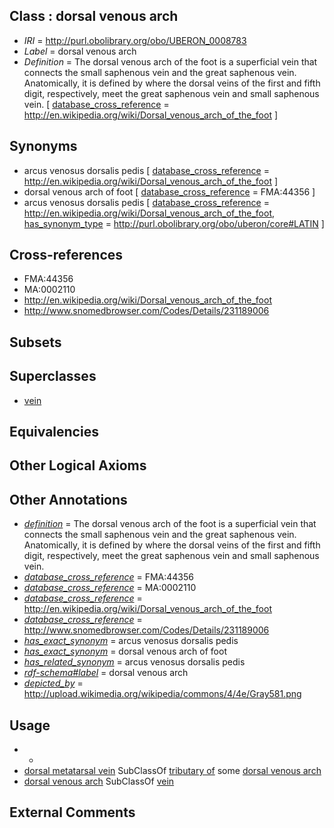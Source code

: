 
## Class : dorsal venous arch

 * *IRI* = http://purl.obolibrary.org/obo/UBERON_0008783
 * *Label* = dorsal venous arch
 * *Definition* = The dorsal venous arch of the foot is a superficial vein that connects the small saphenous vein and the great saphenous vein. Anatomically, it is defined by where the dorsal veins of the first and fifth digit, respectively, meet the great saphenous vein and small saphenous vein. [ [database_cross_reference](../../ef/oboInOwl#hasDbXref.md) = http://en.wikipedia.org/wiki/Dorsal_venous_arch_of_the_foot ]

## Synonyms

 * arcus venosus dorsalis pedis [ [database_cross_reference](../../ef/oboInOwl#hasDbXref.md) = http://en.wikipedia.org/wiki/Dorsal_venous_arch_of_the_foot ]
 * dorsal venous arch of foot [ [database_cross_reference](../../ef/oboInOwl#hasDbXref.md) = FMA:44356 ]
 * arcus venosus dorsalis pedis [ [database_cross_reference](../../ef/oboInOwl#hasDbXref.md) = http://en.wikipedia.org/wiki/Dorsal_venous_arch_of_the_foot, [has_synonym_type](../../pe/oboInOwl#hasSynonymType.md) = http://purl.obolibrary.org/obo/uberon/core#LATIN ]

## Cross-references

 * FMA:44356
 * MA:0002110
 * http://en.wikipedia.org/wiki/Dorsal_venous_arch_of_the_foot
 * http://www.snomedbrowser.com/Codes/Details/231189006

## Subsets


## Superclasses

 * [vein](../../UBERON/38/UBERON_0001638.md)

## Equivalencies


## Other Logical Axioms


## Other Annotations

 * *[definition](../../IAO/15/IAO_0000115.md)* = The dorsal venous arch of the foot is a superficial vein that connects the small saphenous vein and the great saphenous vein. Anatomically, it is defined by where the dorsal veins of the first and fifth digit, respectively, meet the great saphenous vein and small saphenous vein.
 * *[database_cross_reference](../../ef/oboInOwl#hasDbXref.md)* = FMA:44356
 * *[database_cross_reference](../../ef/oboInOwl#hasDbXref.md)* = MA:0002110
 * *[database_cross_reference](../../ef/oboInOwl#hasDbXref.md)* = http://en.wikipedia.org/wiki/Dorsal_venous_arch_of_the_foot
 * *[database_cross_reference](../../ef/oboInOwl#hasDbXref.md)* = http://www.snomedbrowser.com/Codes/Details/231189006
 * *[has_exact_synonym](../../ym/oboInOwl#hasExactSynonym.md)* = arcus venosus dorsalis pedis
 * *[has_exact_synonym](../../ym/oboInOwl#hasExactSynonym.md)* = dorsal venous arch of foot
 * *[has_related_synonym](../../ym/oboInOwl#hasRelatedSynonym.md)* = arcus venosus dorsalis pedis
 * *[rdf-schema#label](../../el/rdf-schema#label.md)* = dorsal venous arch
 * *[depicted_by](../../depicted/by/depicted_by.md)* = http://upload.wikimedia.org/wikipedia/commons/4/4e/Gray581.png

## Usage

 * -
 * [dorsal metatarsal vein](../../UBERON/49/UBERON_0001549.md) SubClassOf [tributary of](../../RO/76/RO_0002376.md) some [dorsal venous arch](../../UBERON/83/UBERON_0008783.md)
 * [dorsal venous arch](../../UBERON/83/UBERON_0008783.md) SubClassOf [vein](../../UBERON/38/UBERON_0001638.md)

## External Comments

